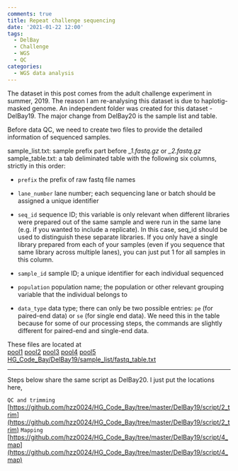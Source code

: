 ```yaml
---
comments: true
title: Repeat challenge sequencing
date: '2021-01-22 12:00'
tags:
  - DelBay
  - Challenge
  - WGS
  - QC
categories:
  - WGS data analysis
--- 
```


The dataset in this post comes from the adult challenge experiment in summer, 2019. The reason I am re-analysing this dataset is due to haplotig-masked genome. An independent folder was created for this dataset - DelBay19. The major change from DelBay20 is the sample list and table. 

Before data QC, we need to create two files to provide the detailed information of sequenced samples.

sample_list.txt: sample prefix part before *_1.fastq.gz* or *_2.fastq.gz*
sample_table.txt: a tab deliminated table with the following six columns, strictly in this order:

  - `prefix` the prefix of raw fastq file names

  - `lane_number` lane number; each sequencing lane or batch should be
    assigned a unique identifier

  - `seq_id` sequence ID; this variable is only relevant when different
    libraries were prepared out of the same sample and were run in the
    same lane (e.g. if you wanted to include a replicate). In this case,
    seq\_id should be used to distinguish these separate libraries. If
    you only have a single library prepared from each of your samples
    (even if you sequence that same library across multiple lanes), you
    can just put 1 for all samples in this column.

  - `sample_id` sample ID; a unique identifier for each individual
    sequenced

  - `population` population name; the population or other relevant
    grouping variable that the individual belongs to

  - `data_type` data type; there can only be two possible entries: `pe`
    (for paired-end data) or `se` (for single end data). We need this in
    the table because for some of our processing steps, the commands are
    slightly different for paired-end and single-end data.

These files are located at            
[pool1](https://github.com/hzz0024/HG_Code_Bay/blob/master/DelBay19/sample_lists/fastq_list_1.txt)
[pool2](https://github.com/hzz0024/HG_Code_Bay/blob/master/DelBay19/sample_lists/fastq_list_2.txt) 
[pool3](https://github.com/hzz0024/HG_Code_Bay/blob/master/DelBay19/sample_lists/fastq_list_3.txt) 
[pool4](https://github.com/hzz0024/HG_Code_Bay/blob/master/DelBay19/sample_lists/fastq_list_4.txt) 
[pool5](https://github.com/hzz0024/HG_Code_Bay/blob/master/DelBay19/sample_lists/fastq_list_5.txt)         
[HG_Code_Bay/DelBay19/sample_list/fastq_table.txt](https://github.com/hzz0024/HG_Code_Bay/blob/master/DelBay19/sample_lists/fastq_table.txt)

---

Steps below share the same script as DelBay20. I just put the locations here,

`QC and trimming` [https://github.com/hzz0024/HG_Code_Bay/tree/master/DelBay19/script/2_trim](https://github.com/hzz0024/HG_Code_Bay/tree/master/DelBay19/script/2_trim)
`Mapping` [https://github.com/hzz0024/HG_Code_Bay/tree/master/DelBay19/script/4_map](https://github.com/hzz0024/HG_Code_Bay/tree/master/DelBay19/script/4_map)









